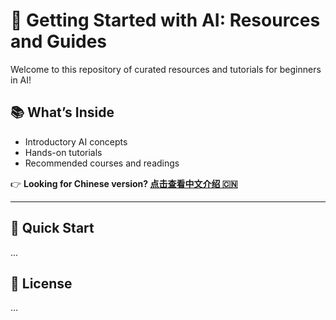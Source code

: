 # 🚀 Getting Started with AI: Resources and Guides

Welcome to this repository of curated resources and tutorials for beginners in AI!

## 📚 What’s Inside
- Introductory AI concepts
- Hands-on tutorials
- Recommended courses and readings

👉 **Looking for Chinese version? [点击查看中文介绍 🇨🇳](README.zh.md)**

---

## 🔧 Quick Start
...

## 📌 License
...
